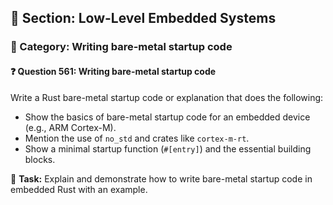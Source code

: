 ## 📘 Section: Low-Level Embedded Systems
### 🔹 Category: Writing bare-metal startup code
#### ❓ Question 561: Writing bare-metal startup code

Write a Rust bare-metal startup code or explanation that does the following:

- Show the basics of bare-metal startup code for an embedded device (e.g., ARM Cortex-M).
- Mention the use of `no_std` and crates like `cortex-m-rt`.
- Show a minimal startup function (`#[entry]`) and the essential building blocks.

🔧 **Task:** Explain and demonstrate how to write bare-metal startup code in embedded Rust with an example.
